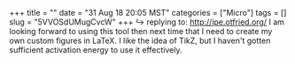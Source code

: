 +++
title = ""
date = "31 Aug 18 20:05 MST"
categories = ["Micro"]
tags = []
slug = "5VVOSdUMugCvcW"
+++
↪️ replying to: http://ipe.otfried.org/
I am looking forward to using this tool then next time that I need to create my own custom figures in LaTeX. I like the idea of TikZ, but I haven't gotten sufficient activation energy to use it effectively.
